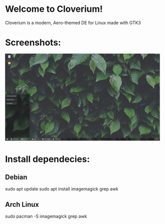 # Welcome to Cloverium!
Cloverium is a modern, Aero-themed DE for Linux made with GTK3

# Screenshots:
![Cloverium](clover3.png "Cloverium")

# Install dependecies:

## Debian
sudo apt update
sudo apt install imagemagick grep awk

## Arch Linux
sudo pacman -S imagemagick grep awk